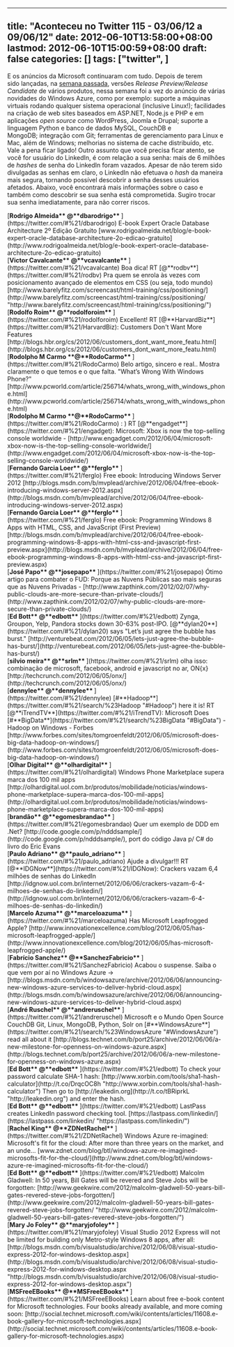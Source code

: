 
---
title: "Aconteceu no Twitter 115 - 03/06/12 a 09/06/12"
date: 2012-06-10T13:58:00+08:00
lastmod: 2012-06-10T15:00:59+08:00
draft: false
categories: []
tags: ["twitter", ]
---


E os anúncios da Microsoft continuaram com tudo. Depois de terem sido lançadas, na [semana passada](/blog/post/2012/06/03/Aconteceu-no-Twitter-114-270512-a-020612.aspx), versões *Release Preview/Release Candidate* de vários produtos, nessa semana foi a vez do anúncio de várias novidades do Windows Azure, como por exemplo: suporte a máquinas virtuais rodando qualquer sistema operacional (inclusive Linux!); facilidades na criação de web sites baseados em ASP.NET, Node.js e PHP e em aplicações *open source* como WordPress, Joomla e Drupal; suporte a linguagem Python e banco de dados MySQL, CouchDB e MongoDB; integração com Git; ferramentas de gerenciamento para Linux e Mac, além de Windows; melhorias no sistema de cache distribuído, etc. Vale a pena ficar ligado! Outro assunto que você precisa ficar atento, se você for usuário do LinkedIn, é com relação a sua senha: mais de 6 milhões de *hashes* de senha do LinkedIn foram vazados. Apesar de não terem sido divulgadas as senhas em claro, o LinkedIn não efetuava o *hash* da maneira mais segura, tornando possível descobrir a senha desses usuários afetados. Abaixo, você encontrará mais informações sobre o caso e também como descobrir se sua senha está comprometida. Sugiro trocar sua senha imediatamente, para não correr riscos.


<div class="stream-item-header">[<strong class="fullname js-action-profile-name show-popup-with-id">Rodrigo Almeida** <span>‏</span><span class="username js-action-profile-name">@**dbarodrigo**</span> </strong>](https://twitter.com/#%21/dbarodrigo) E-book Expert Oracle Database Architecture 2º Edição Gratuito [www.rodrigoalmeida.net/blog/e-book-expert-oracle-database-architecture-2o-edicao-gratuito](http://www.rodrigoalmeida.net/blog/e-book-expert-oracle-database-architecture-2o-edicao-gratuito)  


<div class="stream-item-header">[<strong class="fullname js-action-profile-name show-popup-with-id">Victor Cavalcante** <span>‏</span><span class="username js-action-profile-name">@**vcavalcante**</span> </strong>](https://twitter.com/#%21/vcavalcante) Boa dica! RT [@**rodbv**](https://twitter.com/#%21/rodbv) Pra quem se enrola às vezes com posicionamento avançado de elementos em CSS (ou seja, todo mundo) [http://www.barelyfitz.com/screencast/html-training/css/positioning/](http://www.barelyfitz.com/screencast/html-training/css/positioning/ "http://www.barelyfitz.com/screencast/html-training/css/positioning/")  


<div class="stream-item-header">[<strong class="fullname js-action-profile-name show-popup-with-id">Rodolfo Roim** <span>‏</span><span class="username js-action-profile-name">@**rodolforoim**</span> </strong>](https://twitter.com/#%21/rodolforoim) Excellent! RT [@**HarvardBiz**](https://twitter.com/#%21/HarvardBiz): Customers Don't Want More Features [http://blogs.hbr.org/cs/2012/06/customers_dont_want_more_featu.html](http://blogs.hbr.org/cs/2012/06/customers_dont_want_more_featu.html)  


<div class="stream-item-header">[<strong class="fullname js-action-profile-name show-popup-with-id">Rodolpho M Carmo **<span>‏</span><span class="username js-action-profile-name">@**RodoCarmo**</span> </strong>](https://twitter.com/#%21/RodoCarmo) Belo artigo, sincero e real.. Mostra claramente o que temos e o que falta. "What’s Wrong With Windows Phone?"   
[http://www.pcworld.com/article/256714/whats_wrong_with_windows_phone.html](http://www.pcworld.com/article/256714/whats_wrong_with_windows_phone.html)  


<div class="stream-item-header">[<strong class="fullname js-action-profile-name show-popup-with-id">Rodolpho M Carmo **<span>‏</span><span class="username js-action-profile-name">@**RodoCarmo**</span> </strong>](https://twitter.com/#%21/RodoCarmo) : ) RT [@**engadget**](https://twitter.com/#%21/engadget): Microsoft: Xbox is now the top-selling console worldwide - [http://www.engadget.com/2012/06/04/microsoft-xbox-now-is-the-top-selling-console-worldwide/](http://www.engadget.com/2012/06/04/microsoft-xbox-now-is-the-top-selling-console-worldwide/)  


<div class="stream-item-header">[<strong class="fullname js-action-profile-name show-popup-with-id">Fernando Garcia Loer** <span>‏</span><span class="username js-action-profile-name">@**ferglo**</span> </strong>](https://twitter.com/#%21/ferglo) Free ebook: Introducing Windows Server 2012 [http://blogs.msdn.com/b/mvplead/archive/2012/06/04/free-ebook-introducing-windows-server-2012.aspx](http://blogs.msdn.com/b/mvplead/archive/2012/06/04/free-ebook-introducing-windows-server-2012.aspx)  


<div class="stream-item-header">[<strong class="fullname js-action-profile-name show-popup-with-id">Fernando Garcia Loer** <span>‏</span><span class="username js-action-profile-name">@**ferglo**</span> </strong>](https://twitter.com/#%21/ferglo) Free ebook: Programming Windows 8 Apps with HTML, CSS, and JavaScript (First Preview)   
[http://blogs.msdn.com/b/mvplead/archive/2012/06/04/free-ebook-programming-windows-8-apps-with-html-css-and-javascript-first-preview.aspx](http://blogs.msdn.com/b/mvplead/archive/2012/06/04/free-ebook-programming-windows-8-apps-with-html-css-and-javascript-first-preview.aspx)  


<div class="stream-item-header">[<strong class="fullname js-action-profile-name show-popup-with-id">José Papo** <span>‏</span><span class="username js-action-profile-name">@**josepapo**</span> </strong>](https://twitter.com/#%21/josepapo) Ótimo artigo para combater o FUD: Porque as Nuvens Públicas sao mais seguras que as Nuvens Privadas -   
[http://www.zapthink.com/2012/02/07/why-public-clouds-are-more-secure-than-private-clouds/](http://www.zapthink.com/2012/02/07/why-public-clouds-are-more-secure-than-private-clouds/)  


<div class="stream-item-header">[<strong class="fullname js-action-profile-name show-popup-with-id">Ed Bott** <span>‏</span><span class="username js-action-profile-name">@**edbott**</span> </strong>](https://twitter.com/#%21/edbott) Zynga, Groupon, Yelp, Pandora stocks down 30-63% post-IPO. [@**dylan20**](https://twitter.com/#%21/dylan20) says "Let’s just agree the bubble has burst." [http://venturebeat.com/2012/06/05/lets-just-agree-the-bubble-has-burst/](http://venturebeat.com/2012/06/05/lets-just-agree-the-bubble-has-burst/)  


<div class="stream-item-header">[<strong class="fullname js-action-profile-name show-popup-with-id">silvio meira** <span>‏</span><span class="username js-action-profile-name">@**srlm**</span> </strong>](https://twitter.com/#%21/srlm) olha isso: combinação de microsoft, facebook, android e javascript no ar, ON{x} [http://techcrunch.com/2012/06/05/onx/](http://techcrunch.com/2012/06/05/onx/)  


<div class="stream-item-header">[<strong class="fullname js-action-profile-name show-popup-with-id">dennylee** <span>‏</span><span class="username js-action-profile-name">@**dennylee**</span> </strong>](https://twitter.com/#%21/dennylee) [#**Hadoop**](https://twitter.com/#%21/search/%23Hadoop "#Hadoop") here it is! RT [@**iTrendTV**](https://twitter.com/#%21/iTrendTV): Microsoft Does [#**BigData**](https://twitter.com/#%21/search/%23BigData "#BigData") - Hadoop on Windows - Forbes   
[http://www.forbes.com/sites/tomgroenfeldt/2012/06/05/microsoft-does-big-data-hadoop-on-windows/](http://www.forbes.com/sites/tomgroenfeldt/2012/06/05/microsoft-does-big-data-hadoop-on-windows/)  


<div class="stream-item-header">[<strong class="fullname js-action-profile-name show-popup-with-id">Olhar Digital** <span>‏</span><span class="username js-action-profile-name">@**olhardigital**</span> </strong>](https://twitter.com/#%21/olhardigital) Windows Phone Marketplace supera marca dos 100 mil apps [http://olhardigital.uol.com.br/produtos/mobilidade/noticias/windows-phone-marketplace-supera-marca-dos-100-mil-apps](http://olhardigital.uol.com.br/produtos/mobilidade/noticias/windows-phone-marketplace-supera-marca-dos-100-mil-apps)  


<div class="stream-item-header">[<strong class="fullname js-action-profile-name show-popup-with-id">brandão** <span>‏</span><span class="username js-action-profile-name">@**egomesbrandao**</span> </strong>](https://twitter.com/#%21/egomesbrandao) Quer um exemplo de DDD em .Net? [http://code.google.com/p/ndddsample/](http://code.google.com/p/ndddsample/), port do código Java p/ C# do livro do Eric Evans   


<div class="stream-item-header">[<strong class="fullname js-action-profile-name show-popup-with-id">Paulo Adriano** <span>‏</span><span class="username js-action-profile-name">@**paulo_adriano**</span> </strong>](https://twitter.com/#%21/paulo_adriano) Ajude a divulgar!!! RT [@**IDGNow**](https://twitter.com/#%21/IDGNow): Crackers vazam 6,4 milhões de senhas do LinkedIn [http://idgnow.uol.com.br/internet/2012/06/06/crackers-vazam-6-4-milhoes-de-senhas-do-linkedin/](http://idgnow.uol.com.br/internet/2012/06/06/crackers-vazam-6-4-milhoes-de-senhas-do-linkedin/)  


<div class="stream-item-header">[<strong class="fullname js-action-profile-name show-popup-with-id">Marcelo Azuma** <span>‏</span><span class="username js-action-profile-name">@**marceloazuma**</span> </strong>](https://twitter.com/#%21/marceloazuma) Has Microsoft Leapfrogged Apple? [http://www.innovationexcellence.com/blog/2012/06/05/has-microsoft-leapfrogged-apple/](http://www.innovationexcellence.com/blog/2012/06/05/has-microsoft-leapfrogged-apple/)  


<div class="stream-item-header">[<strong class="fullname js-action-profile-name show-popup-with-id">Fabrício Sanchez** <span>‏</span><span class="username js-action-profile-name">@**SanchezFabricio**</span> </strong>](https://twitter.com/#%21/SanchezFabricio) Acabou o suspense. Saiba o que vem por aí no Windows Azure ->   
[http://blogs.msdn.com/b/windowsazure/archive/2012/06/06/announcing-new-windows-azure-services-to-deliver-hybrid-cloud.aspx](http://blogs.msdn.com/b/windowsazure/archive/2012/06/06/announcing-new-windows-azure-services-to-deliver-hybrid-cloud.aspx)  


<div class="stream-item-header">[<strong class="fullname js-action-profile-name show-popup-with-id">André Ruschel** <span>‏</span><span class="username js-action-profile-name">@**andreruschel**</span> </strong>](https://twitter.com/#%21/andreruschel) Microsoft e o Mundo Open Source CouchDB Git, Linux, MongoDB, Python, Solr on [#**WindowsAzure**](https://twitter.com/#%21/search/%23WindowsAzure "#WindowsAzure") read all about it   
[http://blogs.technet.com/b/port25/archive/2012/06/06/a-new-milestone-for-openness-on-windows-azure.aspx](http://blogs.technet.com/b/port25/archive/2012/06/06/a-new-milestone-for-openness-on-windows-azure.aspx)  


<div class="stream-item-header">[<strong class="fullname js-action-profile-name show-popup-with-id">Ed Bott** <span>‏</span><span class="username js-action-profile-name">@**edbott**</span> </strong>](https://twitter.com/#%21/edbott) To check your password calculate SHA-1 hash: [http://www.xorbin.com/tools/sha1-hash-calculator](http://t.co/DrqcOC8h "http://www.xorbin.com/tools/sha1-hash-calculator") Then go to [http://leakedin.org](http://t.co/tBRiprkL "http://leakedin.org") and enter the hash.  


<div class="stream-item-header">[<strong class="fullname js-action-profile-name show-popup-with-id">Ed Bott** <span>‏</span><span class="username js-action-profile-name">@**edbott**</span> </strong>](https://twitter.com/#%21/edbott) LastPass creates LinkedIn password checking tool. [https://lastpass.com/linkedin/](https://lastpass.com/linkedin/ "https://lastpass.com/linkedin/")  


<div class="stream-item-header">[<strong class="fullname js-action-profile-name show-popup-with-id">Rachel King** <span>‏</span><span class="username js-action-profile-name">@**ZDNetRachel**</span> </strong>](https://twitter.com/#%21/ZDNetRachel) Windows Azure re-imagined: Microsoft's fit for the cloud: After more than three years on the market, and an unde...   
[www.zdnet.com/blog/btl/windows-azure-re-imagined-microsofts-fit-for-the-cloud/](http://www.zdnet.com/blog/btl/windows-azure-re-imagined-microsofts-fit-for-the-cloud/)  


<div class="stream-item-header">[<strong class="fullname js-action-profile-name show-popup-with-id">Ed Bott** <span>‏</span><span class="username js-action-profile-name">@**edbott**</span> </strong>](https://twitter.com/#%21/edbott) Malcolm Gladwell: In 50 years, Bill Gates will be revered and Steve Jobs will be forgotten: [http://www.geekwire.com/2012/malcolm-gladwell-50-years-bill-gates-revered-steve-jobs-forgotten/](http://www.geekwire.com/2012/malcolm-gladwell-50-years-bill-gates-revered-steve-jobs-forgotten/ "http://www.geekwire.com/2012/malcolm-gladwell-50-years-bill-gates-revered-steve-jobs-forgotten/")  


<div class="stream-item-header">[<strong class="fullname js-action-profile-name show-popup-with-id">Mary Jo Foley** <span>‏</span><span class="username js-action-profile-name">@**maryjofoley**</span> </strong>](https://twitter.com/#%21/maryjofoley) Visual Studio 2012 Express will not be limited for building only Metro-style Windows 8 apps, after all: [http://blogs.msdn.com/b/visualstudio/archive/2012/06/08/visual-studio-express-2012-for-windows-desktop.aspx](http://blogs.msdn.com/b/visualstudio/archive/2012/06/08/visual-studio-express-2012-for-windows-desktop.aspx "http://blogs.msdn.com/b/visualstudio/archive/2012/06/08/visual-studio-express-2012-for-windows-desktop.aspx")   


<div class="stream-item-header">[<strong class="fullname js-action-profile-name show-popup-with-id">MSFreeEBooks** <span>‏</span><span class="username js-action-profile-name">@**MSFreeEBooks**</span> </strong>](https://twitter.com/#%21/MSFreeEBooks) Learn about free e-book content for Microsoft technologies. Four books already available, and more coming soon:   
[http://social.technet.microsoft.com/wiki/contents/articles/11608.e-book-gallery-for-microsoft-technologies.aspx](http://social.technet.microsoft.com/wiki/contents/articles/11608.e-book-gallery-for-microsoft-technologies.aspx)  

</div>
</div>
</div>
</div>
</div>
</div>
</div>
</div>
</div>
</div>
</div>
</div>
</div>
</div>
</div>
</div>
</div>
</div>
</div>
</div>
</div>
</div>
</div>

